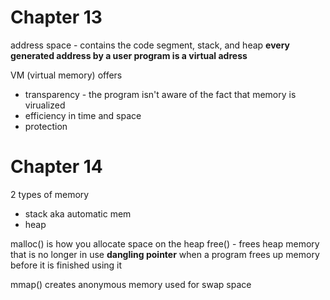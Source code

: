 # Chapter 13
address space - contains the code segment, stack, and heap
**every generated address by a user program is a virtual adress**

VM (virtual memory) offers
- transparency - the program isn't aware of the fact that memory is virualized
- efficiency in time and space
- protection


# Chapter 14
2 types of memory
- stack aka automatic mem
- heap

malloc() is how you allocate space on the heap
free() - frees heap memory that is no longer in use
**dangling pointer** when a program frees up memory before it is finished using it

mmap() creates anonymous memory used for swap space